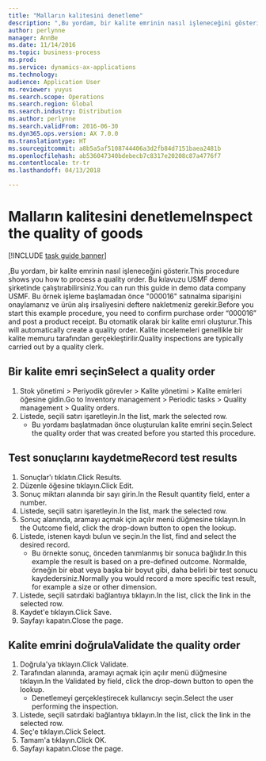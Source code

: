 ```yaml
---
title: "Malların kalitesini denetleme"
description: ",Bu yordam, bir kalite emrinin nasıl işleneceğini gösterir."
author: perlynne
manager: AnnBe
ms.date: 11/14/2016
ms.topic: business-process
ms.prod: 
ms.service: dynamics-ax-applications
ms.technology: 
audience: Application User
ms.reviewer: yuyus
ms.search.scope: Operations
ms.search.region: Global
ms.search.industry: Distribution
ms.author: perlynne
ms.search.validFrom: 2016-06-30
ms.dyn365.ops.version: AX 7.0.0
ms.translationtype: HT
ms.sourcegitcommit: a8b5a5af5108744406a3d2fb84d7151baea2481b
ms.openlocfilehash: ab536047340bdebecb7c8317e20208c87a4776f7
ms.contentlocale: tr-tr
ms.lasthandoff: 04/13/2018

---
```

# <a name="inspect-the-quality-of-goods"></a><span data-ttu-id="3abe0-103">Malların kalitesini denetleme</span><span class="sxs-lookup"><span data-stu-id="3abe0-103">Inspect the quality of goods</span></span>

[!INCLUDE [task guide banner](../../includes/task-guide-banner.md)]

<span data-ttu-id="3abe0-104">,Bu yordam, bir kalite emrinin nasıl işleneceğini gösterir.</span><span class="sxs-lookup"><span data-stu-id="3abe0-104">This procedure shows you how to process a quality order.</span></span> <span data-ttu-id="3abe0-105">Bu kılavuzu USMF demo şirketinde çalıştırabilirsiniz.</span><span class="sxs-lookup"><span data-stu-id="3abe0-105">You can run this guide in demo data company USMF.</span></span> <span data-ttu-id="3abe0-106">Bu örnek işleme başlamadan önce "000016" satınalma siparişini onaylamanız ve ürün alış irsaliyesini deftere nakletmeniz gerekir.</span><span class="sxs-lookup"><span data-stu-id="3abe0-106">Before you start this example procedure, you need to confirm purchase order “000016” and post a product receipt.</span></span> <span data-ttu-id="3abe0-107">Bu otomatik olarak bir kalite emri oluşturur.</span><span class="sxs-lookup"><span data-stu-id="3abe0-107">This will automatically create a quality order.</span></span> <span data-ttu-id="3abe0-108">Kalite incelemeleri genellikle bir kalite memuru tarafından gerçekleştirilir.</span><span class="sxs-lookup"><span data-stu-id="3abe0-108">Quality inspections are typically carried out by a quality clerk.</span></span>


## <a name="select-a-quality-order"></a><span data-ttu-id="3abe0-109">Bir kalite emri seçin</span><span class="sxs-lookup"><span data-stu-id="3abe0-109">Select a quality order</span></span>
1. <span data-ttu-id="3abe0-110">Stok yönetimi > Periyodik görevler > Kalite yönetimi > Kalite emirleri öğesine gidin.</span><span class="sxs-lookup"><span data-stu-id="3abe0-110">Go to Inventory management > Periodic tasks > Quality management > Quality orders.</span></span>
2. <span data-ttu-id="3abe0-111">Listede, seçili satırı işaretleyin.</span><span class="sxs-lookup"><span data-stu-id="3abe0-111">In the list, mark the selected row.</span></span>
    * <span data-ttu-id="3abe0-112">Bu yordamı başlatmadan önce oluşturulan kalite emrini seçin.</span><span class="sxs-lookup"><span data-stu-id="3abe0-112">Select the quality order that was created before you started this procedure.</span></span>  

## <a name="record-test-results"></a><span data-ttu-id="3abe0-113">Test sonuçlarını kaydetme</span><span class="sxs-lookup"><span data-stu-id="3abe0-113">Record test results</span></span>
1. <span data-ttu-id="3abe0-114">Sonuçlar'ı tıklatın.</span><span class="sxs-lookup"><span data-stu-id="3abe0-114">Click Results.</span></span>
2. <span data-ttu-id="3abe0-115">Düzenle öğesine tıklayın.</span><span class="sxs-lookup"><span data-stu-id="3abe0-115">Click Edit.</span></span>
3. <span data-ttu-id="3abe0-116">Sonuç miktarı alanında bir sayı girin.</span><span class="sxs-lookup"><span data-stu-id="3abe0-116">In the Result quantity field, enter a number.</span></span>
4. <span data-ttu-id="3abe0-117">Listede, seçili satırı işaretleyin.</span><span class="sxs-lookup"><span data-stu-id="3abe0-117">In the list, mark the selected row.</span></span>
5. <span data-ttu-id="3abe0-118">Sonuç alanında, aramayı açmak için açılır menü düğmesine tıklayın.</span><span class="sxs-lookup"><span data-stu-id="3abe0-118">In the Outcome field, click the drop-down button to open the lookup.</span></span>
6. <span data-ttu-id="3abe0-119">Listede, istenen kaydı bulun ve seçin.</span><span class="sxs-lookup"><span data-stu-id="3abe0-119">In the list, find and select the desired record.</span></span>
    * <span data-ttu-id="3abe0-120">Bu örnekte sonuç, önceden tanımlanmış bir sonuca bağlıdır.</span><span class="sxs-lookup"><span data-stu-id="3abe0-120">In this example the result is based on a pre-defined outcome.</span></span> <span data-ttu-id="3abe0-121">Normalde, örneğin bir ebat veya başka bir boyut gibi, daha belirli bir test sonucu kaydedersiniz.</span><span class="sxs-lookup"><span data-stu-id="3abe0-121">Normally you would record a more specific test result, for example a size or other dimension.</span></span>  
7. <span data-ttu-id="3abe0-122">Listede, seçili satırdaki bağlantıya tıklayın.</span><span class="sxs-lookup"><span data-stu-id="3abe0-122">In the list, click the link in the selected row.</span></span>
8. <span data-ttu-id="3abe0-123">Kaydet'e tıklayın.</span><span class="sxs-lookup"><span data-stu-id="3abe0-123">Click Save.</span></span>
9. <span data-ttu-id="3abe0-124">Sayfayı kapatın.</span><span class="sxs-lookup"><span data-stu-id="3abe0-124">Close the page.</span></span>

## <a name="validate-the-quality-order"></a><span data-ttu-id="3abe0-125">Kalite emrini doğrula</span><span class="sxs-lookup"><span data-stu-id="3abe0-125">Validate the quality order</span></span>
1. <span data-ttu-id="3abe0-126">Doğrula'ya tıklayın.</span><span class="sxs-lookup"><span data-stu-id="3abe0-126">Click Validate.</span></span>
2. <span data-ttu-id="3abe0-127">Tarafından alanında, aramayı açmak için açılır menü düğmesine tıklayın.</span><span class="sxs-lookup"><span data-stu-id="3abe0-127">In the Validated by field, click the drop-down button to open the lookup.</span></span>
    * <span data-ttu-id="3abe0-128">Denetlemeyi gerçekleştirecek kullanıcıyı seçin.</span><span class="sxs-lookup"><span data-stu-id="3abe0-128">Select the user performing the inspection.</span></span>  
3. <span data-ttu-id="3abe0-129">Listede, seçili satırdaki bağlantıya tıklayın.</span><span class="sxs-lookup"><span data-stu-id="3abe0-129">In the list, click the link in the selected row.</span></span>
4. <span data-ttu-id="3abe0-130">Seç'e tıklayın.</span><span class="sxs-lookup"><span data-stu-id="3abe0-130">Click Select.</span></span>
5. <span data-ttu-id="3abe0-131">Tamam'a tıklayın.</span><span class="sxs-lookup"><span data-stu-id="3abe0-131">Click OK.</span></span>
6. <span data-ttu-id="3abe0-132">Sayfayı kapatın.</span><span class="sxs-lookup"><span data-stu-id="3abe0-132">Close the page.</span></span>

